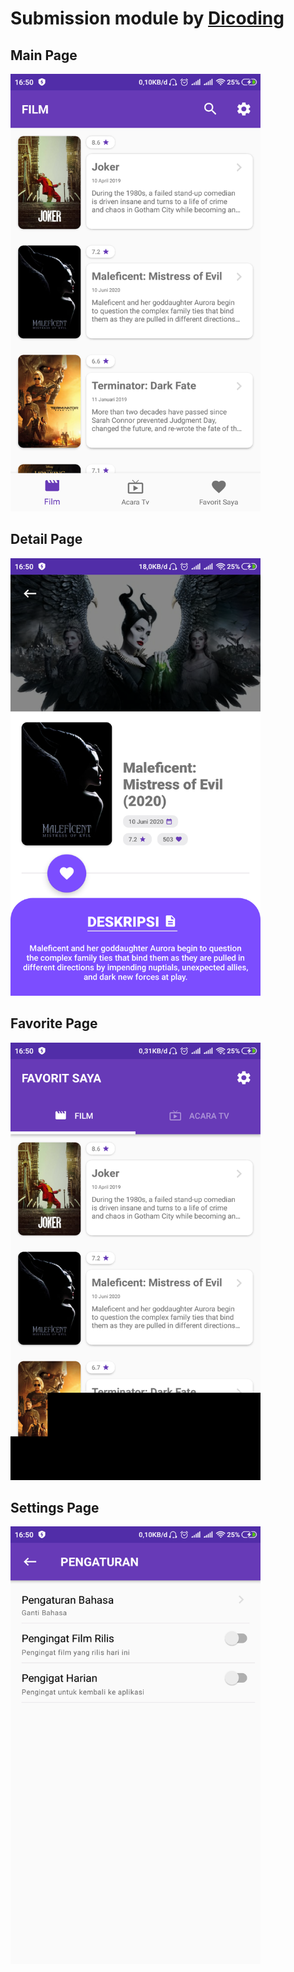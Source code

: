 # Submission module by [Dicoding](https://www.dicoding.com)



**Main Page**
---

<img src="https://github.com/im-o/MyResource/blob/master/image-last-submission/Screenshot_2019-10-30-16-50-08-938_com.stimednp.aplikasimoviecataloguesub4.png" width="400" height="700">


**Detail Page**
---

<img src="https://github.com/im-o/MyResource/blob/master/image-last-submission/Screenshot_2019-10-30-16-50-24-873_com.stimednp.aplikasimoviecataloguesub4.png" width="400" height="700">


**Favorite Page**
---

<img src="https://github.com/im-o/MyResource/blob/master/image-last-submission/Screenshot_2019-10-30-16-50-29-496_com.stimednp.aplikasimoviecataloguesub4.png" width="400" height="700">


**Settings Page**
---

<img src="https://github.com/im-o/MyResource/blob/master/image-last-submission/Screenshot_2019-10-30-16-50-44-165_com.stimednp.aplikasimoviecataloguesub4.png" width="400" height="700">
